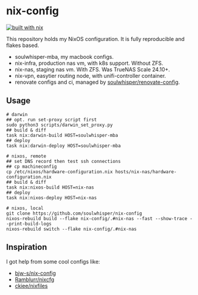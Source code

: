 # nix-config

[![built with nix](https://img.shields.io/badge/built_with_nix-blue?style=for-the-badge&logo=nixos&logoColor=white)](https://builtwithnix.org)

This repository holds my NixOS configuration. It is fully reproducible and flakes based.

- soulwhisper-mba, my macbook configs.
- nix-infra, production nas vm, with k8s support. Without ZFS.
- nix-nas, staging nas vm. With ZFS. Was TrueNAS Scale 24.10+.
- nix-vpn, easytier routing node, with unifi-controller container.
- renovate configs and ci, managed by [soulwhisper/renovate-config](https://github.com/soulwhisper/renovate-config).

## Usage

```shell
# darwin
## opt. run set-proxy script first
sudo python3 scripts/darwin_set_proxy.py
## build & diff
task nix:darwin-build HOST=soulwhisper-mba
## deploy
task nix:darwin-deploy HOST=soulwhisper-mba

# nixos, remote
## set DNS record then test ssh connections
## cp machineconfig
cp /etc/nixos/hardware-configuration.nix hosts/nix-nas/hardware-configuration.nix
## build & diff
task nix:nixos-build HOST=nix-nas
## deploy
task nix:nixos-deploy HOST=nix-nas

# nixos, local
git clone https://github.com/soulwhisper/nix-config
nixos-rebuild build --flake nix-config/.#nix-nas --fast --show-trace --print-build-logs
nixos-rebuild switch --flake nix-config/.#nix-nas
```

## Inspiration

I got help from some cool configs like:

- [bjw-s/nix-config](https://github.com/bjw-s/nix-config)
- [Ramblurr/nixcfg](https://github.com/Ramblurr/nixcfg)
- [ckiee/nixfiles](https://github.com/ckiee/nixfiles)
